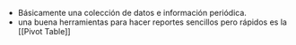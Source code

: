 - Básicamente una colección de datos e información periódica.
- una buena herramientas para hacer reportes sencillos pero rápidos es la [[Pivot Table]]